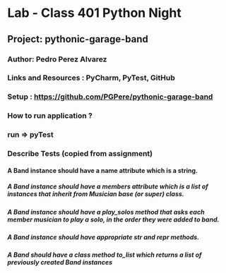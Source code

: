 # Lab - Class 401 Python Night

## Project: pythonic-garage-band

### Author: Pedro Perez Alvarez

### Links and Resources : PyCharm, PyTest, GitHub

### Setup : <https://github.com/PGPere/pythonic-garage-band>

### How to run application ?

### run => pyTest

### Describe Tests (copied from assignment)

####  A Band instance should have a name attribute which is a string.
##### A Band instance should have a members attribute which is a list of instances that inherit from Musician base (or super) class.
##### A Band instance should have a play_solos method that asks each member musician to play a solo, in the order they were added to band.
##### A Band instance should have appropriate __str__ and __repr__ methods.
##### A Band should have a class method to_list which returns a list of previously created Band instances

